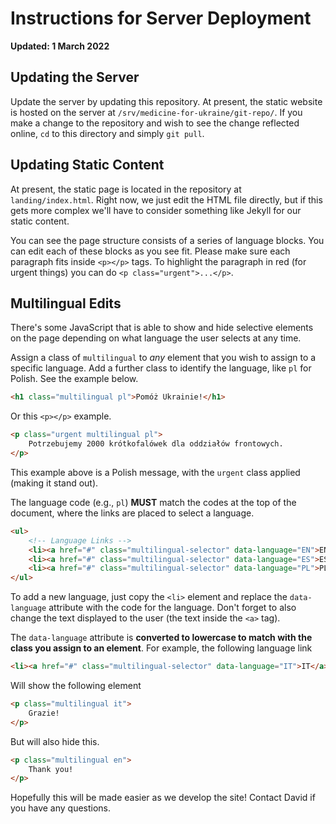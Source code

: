 # Instructions for Server Deployment

**Updated: 1 March 2022**

## Updating the Server

Update the server by updating this repository. At present, the static website is hosted on the server at `/srv/medicine-for-ukraine/git-repo/`. If you make a change to the repository and wish to see the change reflected online, `cd` to this directory and simply `git pull`.

## Updating Static Content

At present, the static page is located in the repository at `landing/index.html`. Right now, we just edit the HTML file directly, but if this gets more complex we'll have to consider something like Jekyll for our static content.

You can see the page structure consists of a series of language blocks. You can edit each of these blocks as you see fit. Please make sure each paragraph fits inside `<p></p>` tags. To highlight the paragraph in red (for urgent things) you can do `<p class="urgent">...</p>`.

## Multilingual Edits
There's some JavaScript that is able to show and hide selective elements on the page depending on what language the user selects at any time.

Assign a class of `multilingual` to *any* element that you wish to assign to a specific language. Add a further class to identify the language, like `pl` for Polish. See the example below.

```html
<h1 class="multilingual pl">Pomóż Ukrainie!</h1>
```

Or this `<p></p>` example.

```html
<p class="urgent multilingual pl">
    Potrzebujemy 2000 krótkofalówek dla oddziałów frontowych.
</p>
```

This example above is a Polish message, with the `urgent` class applied (making it stand out).

The language code (e.g., `pl`) **MUST** match the codes at the top of the document, where the links are placed to select a language.

```html
<ul>
    <!-- Language Links -->
    <li><a href="#" class="multilingual-selector" data-language="EN">EN</a></li>
    <li><a href="#" class="multilingual-selector" data-language="ES">ES</a></li>
    <li><a href="#" class="multilingual-selector" data-language="PL">PL</a></li>
</ul>
```

To add a new language, just copy the `<li>` element and replace the `data-language` attribute with the code for the language. Don't forget to also change the text displayed to the user (the text inside the `<a>` tag).

The `data-language` attribute is **converted to lowercase to match with the class you assign to an element**. For example, the following language link

```html
<li><a href="#" class="multilingual-selector" data-language="IT">IT</a></li>
```

Will show the following element

```html
<p class="multilingual it">
    Grazie!
</p>
```

But will also hide this.

```html
<p class="multilingual en">
    Thank you!
</p>
```

Hopefully this will be made easier as we develop the site!
Contact David if you have any questions.